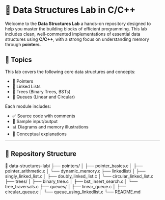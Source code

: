 # 🧠 Data Structures Lab in C/C++

Welcome to the **Data Structures Lab** a hands-on repository designed to help you master the building blocks of efficient programming. This lab includes clean, well-commented implementations of essential data structures using **C/C++**, with a strong focus on understanding memory through **pointers**.

## 📘 Topics 

This lab covers the following core data structures and concepts:

- 🔗 Pointers
- 🧵 Linked Lists
- 🌳 Trees (Binary Trees, BSTs)
- 🚦 Queues (Linear and Circular)

Each module includes:

- ✅ Source code with comments
- 🧪 Sample input/output
- 📊 Diagrams and memory illustrations
- 🧠 Conceptual explanations

---

## 📂 Repository Structure

📁 data-structures-lab/
├── pointers/
│   ├── pointer_basics.c
│   ├── pointer_arithmetic.c
│   └── dynamic_memory.c
├── linkedlist/
│   ├── singly_linked_list.c
│   ├── doubly_linked_list.c
│   └── circular_linked_list.c
├── trees/
│   ├── binary_tree.c
│   ├── bst_insert_search.c
│   └── tree_traversals.c
├── queues/
│   ├── linear_queue.c
│   ├── circular_queue.c
│   └── queue_using_linkedlist.c
└── README.md

